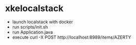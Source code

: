 # xkelocalstack

- launch localstack with docker
- run scripts/init.sh
- run Application.java
- execute curl -X POST http://localhost:8989/items/AZERTY
